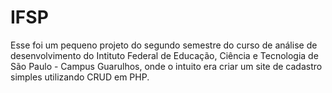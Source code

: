 # IFSP

Esse foi um pequeno projeto do segundo semestre do curso de análise de desenvolvimento do Intituto Federal de Educação, Ciência e Tecnologia de São Paulo - Campus Guarulhos, onde o intuito era criar um site de cadastro simples utilizando CRUD em PHP.
